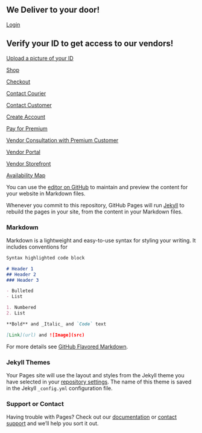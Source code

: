 ## We Deliver to your door!

[Login](login.html)

## Verify your ID to get access to our vendors!

[Upload a picture of your ID](id_upload.html)

[Shop](shop_for_weed.html)

[Checkout](checkout.html)

[Contact Courier](contact_courier.html)

[Contact Customer](contact_customer.html)

[Create Account](create_account.html)

[Pay for Premium](pay_for_premium.html)

[Vendor Consultation with Premium Customer](vendor_consultation.html)

[Vendor Portal](vendor_portal.html)

[Vendor Storefront](vendor_storefront.html)

[Availability Map](weed_maps.html)

You can use the [editor on GitHub](https://github.com/sbarnett1996/WeeDeliver/edit/gh-pages/index.md) to maintain and preview the content for your website in Markdown files.

Whenever you commit to this repository, GitHub Pages will run [Jekyll](https://jekyllrb.com/) to rebuild the pages in your site, from the content in your Markdown files.

### Markdown

Markdown is a lightweight and easy-to-use syntax for styling your writing. It includes conventions for

```markdown
Syntax highlighted code block

# Header 1
## Header 2
### Header 3

- Bulleted
- List

1. Numbered
2. List

**Bold** and _Italic_ and `Code` text

[Link](url) and ![Image](src)
```

For more details see [GitHub Flavored Markdown](https://guides.github.com/features/mastering-markdown/).

### Jekyll Themes

Your Pages site will use the layout and styles from the Jekyll theme you have selected in your [repository settings](https://github.com/sbarnett1996/WeeDeliver/settings). The name of this theme is saved in the Jekyll `_config.yml` configuration file.

### Support or Contact

Having trouble with Pages? Check out our [documentation](https://docs.github.com/categories/github-pages-basics/) or [contact support](https://support.github.com/contact) and we’ll help you sort it out.
